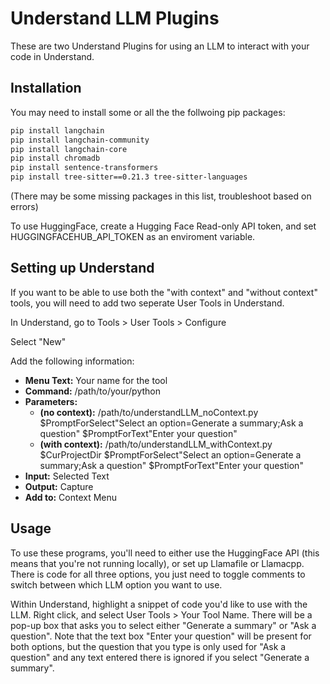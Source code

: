 # Understand LLM Plugins

These are two Understand Plugins for using an LLM to interact with your code in Understand.

## Installation

You may need to install some or all the the follwoing pip packages:

```bash
pip install langchain
pip install langchain-community
pip install langchain-core
pip install chromadb
pip install sentence-transformers
pip install tree-sitter==0.21.3 tree-sitter-languages

```
(There may be some missing packages in this list, troubleshoot based on errors)

To use HuggingFace, create a Hugging Face Read-only API token, and set HUGGINGFACEHUB_API_TOKEN as an enviroment variable. 

## Setting up Understand

If you want to be able to use both the "with context" and "without context" tools, you will need to add two seperate User Tools in Understand.

In Understand, go to Tools > User Tools > Configure

Select "New"

Add the following information:
* **Menu Text:** Your name for the tool
* **Command:** /path/to/your/python
* **Parameters:**
    * **(no context):** /path/to/understandLLM_noContext.py $PromptForSelect"Select an option=Generate a summary;Ask a question"  $PromptForText"Enter your question"
    * **(with context):** /path/to/understandLLM_withContext.py $CurProjectDir $PromptForSelect"Select an option=Generate a summary;Ask a question"  $PromptForText"Enter your question"
* **Input:** Selected Text
* **Output:** Capture
* **Add to:** Context Menu

## Usage

To use these programs, you'll need to either use the HuggingFace API (this means that you're not running locally), or set up Llamafile or Llamacpp. There is code for all three options, you just need to toggle comments to switch between which LLM option you want to use. 

Within Understand, highlight a snippet of code you'd like to use with the LLM. Right click, and select User Tools > Your Tool Name.
There will be a pop-up box that asks you to select either "Generate a summary" or "Ask a question". Note that the text box "Enter your question" will be present for both options, but the question that you type is only used for "Ask a question" and any text entered there is ignored if you select "Generate a summary". 